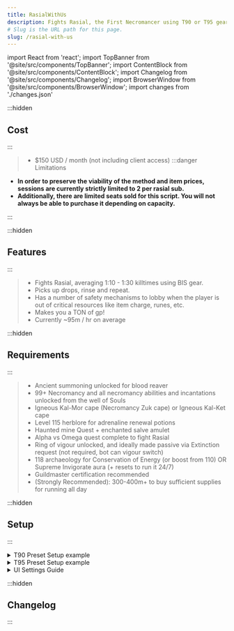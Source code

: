 ```yaml
---
title: RasialWithUs
description: Fights Rasial, the First Necromancer using T90 or T95 gear.
# Slug is the URL path for this page.
slug: /rasial-with-us
---
```



import React from 'react';
import TopBanner from '@site/src/components/TopBanner';
import ContentBlock from '@site/src/components/ContentBlock';
import Changelog from '@site/src/components/Changelog';
import BrowserWindow from '@site/src/components/BrowserWindow';
import changes from './changes.json'

<TopBanner title="RasialWithUs" version="v1.0.6" skill="Necromancy">
</TopBanner>

:::hidden
## Cost
:::

<ContentBlock title="Cost">

> - $150 USD / month (not including client access)
:::danger Limitations
- **In order to preserve the viability of the method and item prices, sessions are currently strictly limited to 2 per rasial sub.**
- **Additionally, there are limited seats sold for this script. You will not always be able to purchase it depending on capacity.**

:::

</ContentBlock>

:::hidden
## Features
:::

<ContentBlock title="Features">

> - Fights Rasial, averaging 1:10 - 1:30 killtimes using BIS gear.
> - Picks up drops, rinse and repeat.
> - Has a number of safety mechanisms to lobby when the player is out of critical resources like item charge, runes, etc.
> - Makes you a TON of gp! 
> - Currently ~95m / hr on average

</ContentBlock>

:::hidden
## Requirements
:::
<ContentBlock title="Requirements">

> - Ancient summoning unlocked for blood reaver
> - 99+ Necromancy and all necromancy abilities and incantations unlocked from the well of Souls
> - Igneous Kal-Mor cape (Necromancy Zuk cape) or Igneous Kal-Ket cape
> - Level 115 herblore for adrenaline renewal potions
> - Haunted mine Quest + enchanted salve amulet
> - Alpha vs Omega quest complete to fight Rasial
> - Ring of vigour unlocked, and ideally made passive via Extinction request (not required, bot can vigour switch)
> - 118 archaeology for Conservation of Energy (or boost from 110) OR Supreme Invigorate aura (+ resets to run it 24/7)
> - Guildmaster certification recommended
> - (Strongly Recommended): 300-400m+ to buy sufficient supplies for running all day

</ContentBlock>

:::hidden
## Setup
:::
<ContentBlock title="Setup">

<details>
<summary>T90 Preset Setup example</summary>

Brews flasks can be replaced with: 
- Super Guthix Brew flasks (BIS - "Best in slot")
- Super Guthix rest flasks
- Super Saradomin Brew Flasks

![T90 Preset Example](t90preset.png)

</details>

<details>
<summary>T95 Preset Setup example</summary>

Brews flasks can be replaced with: 
- Super Guthix Brew flasks (BIS - "Best in slot")
- Super Guthix rest flasks
- Super Saradomin Brew Flasks

![T95 Preset Example](t95preset.png)

</details>

<details>
<summary>UI Settings Guide</summary>

This is an example of a possible T90 UI setup.

All recommended settings are optional, but lead to dps increase or qol increase. Use them if you can.
1. If you have T90 weapon/lantern, use this option. The bot will do the T90 dps rotation.
2. (Recommended) If you have the limitless ability codex unlocked, check this and the bot will use limitless for reflect in P4.
3. (Highly Recommended) If you have the undead slayer codex unlocked, the bot will incorporate it into its rotation.
4. (Highly Recommended) Enable this option to cast the Invoke death incantation. If you are wearing t90 deathdealer robes, this effect will apply automatically. If not, check the box to apply it so Rasial dies with 30k health left.
5. (Recommended) Use the ingenuity of the humans codex (Required for smoke cloud to hit, if using smoke cloud)
6. (Recommended) Use smoke cloud at the start of fight for increased crit chance (Requires ingenuity of humans codex)
7. (Recommended) Throw a 2nd vulnerability bomb after the first one runs out. Will increase kill times marginally.
8. (Recommended) Lantadyme sticks will mean your overload doses are 2minutes longer each!
9. Enable this if you don't have passive ring of vigour effect unlocked. You need a ring of vigour in your preset in this case. Passive effect recommended.
10. (Highly recommended) Cast prism of restoration ancient magic spell. Heals familiar + restores their special points, meaning the reaver heals you more often.
11. Enable this if for some reason your character isn't making it to the wall for the fight, or you dont want to surge at War's.
12. (Recommended) Requires EOF or conjurer's necklace, swap to it when summoning conjures. Equates to 4%+ dps increase for the fight.
13 (Recommended) Use the conjurer's necklace for the necklace swap. Only appears if 12 is checked.

![UI Settings](uisettings.png)

</details>

</ContentBlock>



:::hidden
## Changelog
:::

<Changelog changes={changes}>

</Changelog>
